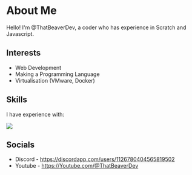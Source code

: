 # About Me

Hello! I'm @ThatBeaverDev, a coder who has experience in Scratch and Javascript.

## Interests

- Web Development
- Making a Programming Language
- Virtualisation (VMware, Docker)

## Skills

I have experience with:

  <a href="https://skillicons.dev">
    <img src="https://skillicons.dev/icons?i=windows,apple,linux,docker,html,css,js,vscode,git" />
  </a>

## Socials

- Discord - https://discordapp.com/users/1126780404565819502
- Youtube - https://Youtube.com/@ThatBeaverDev
